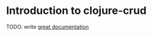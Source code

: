 # Introduction to clojure-crud

TODO: write [great documentation](http://jacobian.org/writing/what-to-write/)
